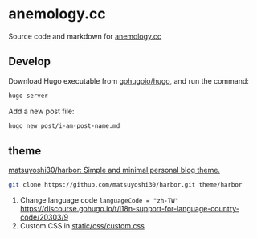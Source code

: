 # anemology.cc

Source code and markdown for [anemology.cc](https://anemology.cc/)

## Develop

Download Hugo executable from [gohugoio/hugo](https://github.com/gohugoio/hugo/releases), and run the command:

```bash
hugo server
```

Add a new post file:

```bash
hugo new post/i-am-post-name.md
```

## theme

[matsuyoshi30/harbor: Simple and minimal personal blog theme.](https://github.com/matsuyoshi30/harbor)

```bash
git clone https://github.com/matsuyoshi30/harbor.git theme/harbor
```

1. Change language code `languageCode = "zh-TW"`  
  <https://discourse.gohugo.io/t/i18n-support-for-language-country-code/20303/9>
1. Custom CSS in [static/css/custom.css](static/css/custom.css)
